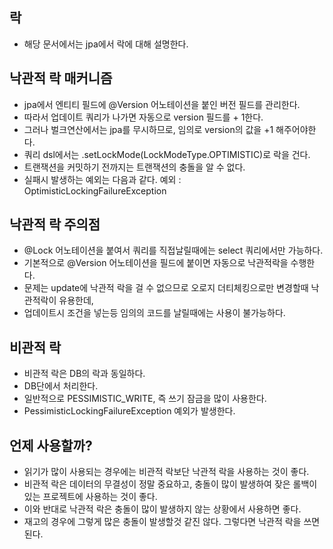 ## 락
* 해당 문서에서는 jpa에서 락에 대해 설명한다.

## 낙관적 락 매커니즘
* jpa에서 엔티티 필드에 @Version 어노테이션을 붙인 버전 필드를 관리한다.
* 따라서 업데이트 쿼리가 나가면 자동으로 version 필드를 + 1한다.
* 그러나 벌크연산에서는 jpa를 무시하므로, 임의로 version의 값을 +1 해주어야한다.
* 쿼리 dsl에서는 .setLockMode(LockModeType.OPTIMISTIC)로 락을 건다.
* 트랜잭션을 커밋하기 전까지는 트랜잭션의 충돌을 알 수 없다.
* 실패시 발생하는 예외는 다음과 같다. 예외 : OptimisticLockingFailureException

## 낙관적 락 주의점
* @Lock 어노테이션을 붙여서 쿼리를 직접날릴때에는 select 쿼리에서만 가능하다.
* 기본적으로 @Version 어노테이션을 필드에 붙이면 자동으로 낙관적락을 수행한다.
* 문제는 update에 낙관적 락을 걸 수 없으므로 오로지 더티체킹으로만 변경할때 낙관적락이 유용한데, 
* 업데이트시 조건을 넣는등 임의의 코드를 날릴때에는 사용이 불가능하다.

## 비관적 락
* 비관적 락은 DB의 락과 동일하다.
* DB단에서 처리한다.
* 일반적으로 PESSIMISTIC_WRITE, 즉 쓰기 잠금을 많이 사용한다.
* PessimisticLockingFailureException 예외가 발생한다.

## 언제 사용할까?
* 읽기가 많이 사용되는 경우에는 비관적 락보단 낙관적 락을 사용하는 것이 좋다.
* 비관적 락은 데이터의 무결성이 정말 중요하고, 충돌이 많이 발생하여 잦은 롤백이 있는 프로젝트에 사용하는 것이 좋다.
* 이와 반대로 낙관적 락은 충돌이 많이 발생하지 않는 상황에서 사용하면 좋다.
* 재고의 경우에 그렇게 많은 충돌이 발생할것 같진 않다. 그렇다면 낙관적 락을 쓰면된다.
